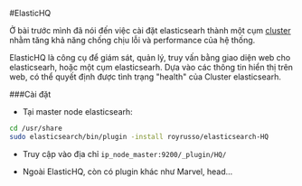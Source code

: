 #ElasticHQ

Ở bài trước mình đã nói đến việc cài đặt elasticsearh thành một cụm [cluster](https://github.com/huytm/ELK---STACK/blob/master/Elasticsearch_cluster.md) nhằm tăng khả năng chống chịu lỗi và performance của hệ thống.

ElasticHQ là công cụ để giám sát, quản lý, truy vấn  bằng giao diện web cho elasticsearh, hoặc một cụm elasticsearh. Dựa vào các thông tin hiển thị trên web, có thể quyết định được tình trạng "health" của Cluster elasticsearh.

###Cài đặt

- Tại master node elasticsearh:


```sh
cd /usr/share
sudo elasticsearch/bin/plugin -install royrusso/elasticsearch-HQ
```

- Truy cập vào địa chỉ `ip_node_master:9200/_plugin/HQ/`

- Ngoài ElasticHQ, còn có plugin khác như Marvel, head...
